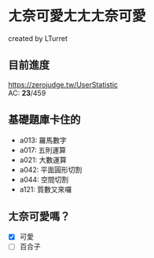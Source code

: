 # ㄤ奈可愛ㄤㄤㄤ奈可愛

created by LTurret

## 目前進度

https://zerojudge.tw/UserStatistic <br>
AC: **23**/459

## 基礎題庫卡住的

- a013: 羅馬數字 
- a017: 五則運算 
- a021: 大數運算
- a042: 平面圓形切割
- a044: 空間切割
- a121: 質數又來囉

## ㄤ奈可愛嗎？
- [x] 可愛
- [ ] 百合子
